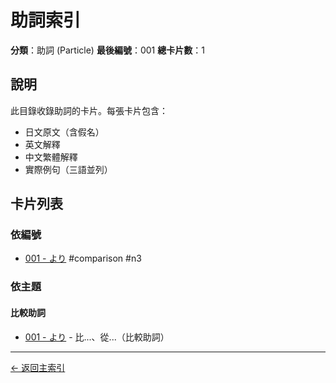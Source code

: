 # 助詞索引

**分類**：助詞 (Particle)
**最後編號**：001
**總卡片數**：1

## 說明

此目錄收錄助詞的卡片。每張卡片包含：
- 日文原文（含假名）
- 英文解釋
- 中文繁體解釋
- 實際例句（三語並列）

## 卡片列表

### 依編號

- [001 - より](001_yori.md) #comparison #n3

### 依主題

#### 比較助詞
- [001 - より](001_yori.md) - 比...、從...（比較助詞）

---

[← 返回主索引](../index.md)
